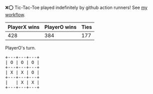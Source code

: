 :x::o: Tic-Tac-Toe played indefinitely by github action runners! See [my workflow](.github/workflows/play.yaml).

|PlayerX wins|PlayerO wins|Ties|
|-|-|-|
|428|384|177|

PlayerO's turn.

<pre>
+---+---+---+
| O | O | O |
+---+---+---+
| X | X | O |
+---+---+---+
|   | X | X |
+---+---+---+
</pre>